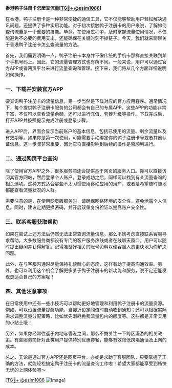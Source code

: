 **香港鸭子注册卡怎麽查流量[[TG💪+ @esim1088](https://t.me/s/esim1088)]**

在香港，鸭子注册卡是一种非常便捷的通信工具，它不仅能够帮助用户轻松解决通讯问题，还提供了多种实用功能。对于初次接触鸭子注册卡的用户来说，了解如何查询流量是一个重要的技能。毕竟，在使用过程中，及时掌握流量使用情况，不仅能避免不必要的费用支出，还能确保在关键时刻不掉链子。今天，我们就来聊聊关于香港鸭子注册卡怎么查流量的方法。

首先，我们需要明确一点，鸭子注册卡本身并不像传统的手机卡那样直接关联到某个手机号码上。因此，它的流量管理方式也有所不同。一般来说，用户可以通过官方APP或者网页平台来进行流量查询和管理。接下来，我们将从几个方面详细说明如何操作。

### 一、下载并安装官方APP

要查询鸭子注册卡的流量信息，第一步当然是下载对应的官方应用程序。通常情况下，每个提供鸭子注册卡服务的公司都会有自己的专属APP。这些APP的功能非常丰富，不仅可以查看流量余额，还可以进行充值、套餐升级等操作。下载完成后，打开APP并按照提示完成注册或登录步骤。

进入APP后，界面会显示当前账户的基本信息，包括已使用的流量、剩余流量以及有效期等。如果你是第一次使用，可能需要手动绑定你的鸭子注册卡号或者其他认证信息。这一步骤非常重要，因为它将直接影响到后续的操作是否顺利进行。

### 二、通过网页平台查询

除了使用官方APP之外，很多服务商还会提供基于网页的服务入口。你可以直接访问其官方网站，然后登录个人账户。登录成功之后，同样可以找到有关流量查询的相关选项。这种方式适合那些不太习惯使用移动应用的用户，或者是希望随时随地都能查看流量状况的人群。

需要注意的是，在使用网页版服务时，请确保网络环境的安全性，避免泄露个人信息。同时，建议定期更换密码，并开启双重身份验证以提高账户安全性。

### 三、联系客服获取帮助

如果在尝试上述方法后仍然无法正常查询流量信息，那么不妨考虑直接联系客服寻求帮助。大多数服务商都设有专门的客户服务热线或者在线聊天窗口，用户可以随时提出疑问并获得解答。记得准备好相关的账号资料以便客服人员更快地为你解决问题。

此外，在与客服沟通时尽量保持礼貌耐心的态度，这样有助于提高沟通效率。另外，也可以利用这个机会了解更多关于鸭子注册卡的新功能和服务，说不定还能发现更适合自己的方案呢！

### 四、其他注意事项

在日常使用中还有一些小技巧可以帮助更好地管理和利用鸭子注册卡的流量资源。例如，可以设置流量提醒功能，当接近设定阈值时自动收到通知；还可以根据实际需求调整流量分配策略，比如优先消耗免费流量包内的额度等。这些都是非常实用的小贴士哦！

另外，如果你经常往返于内地与香港之间，那么不妨关注一下跨区漫游的相关政策。有些服务商针对此类用户提供特别优惠套餐，能够有效降低跨境通话及上网的成本。

总之，无论是通过官方APP还是网页平台，亦或是求助于客服团队，只要掌握了正确的方法，就能轻松搞定鸭子注册卡的流量查询工作啦！希望大家都能享受到畅快无忧的上网体验吧～

[[TG💪+ @esim1088](https://t.me/s/esim1088) ![Image](https://i.postimg.cc/4NQfJmqS/Snipaste-2025-05-13-00-14-12.png)]